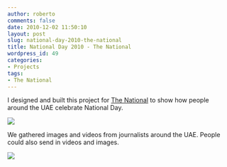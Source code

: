 ```yaml
---
author: roberto
comments: false
date: 2010-12-02 11:50:10
layout: post
slug: national-day-2010-the-national
title: National Day 2010 - The National
wordpress_id: 49
categories:
- Projects
tags:
- The National
---
```


I designed and built this project for [The National](http://www.thenational.ae/news/uae-news/images-and-videos-from-national-day-2010) to show how people around the UAE celebrate National Day.



[![](http://www.robertocarroll.com/wp-content/uploads/2010/12/nationalday1-580.jpg)](http://www.robertocarroll.com/2010/12/02/national-day-2010-the-national/nationalday1-580/)

We gathered images and videos from journalists around the UAE. People could also send in videos and images.  

[![](http://www.robertocarroll.com/wp-content/uploads/2010/12/nationalday2-580.jpg)](http://www.robertocarroll.com/2010/12/02/national-day-2010-the-national/nationalday2-580/)


